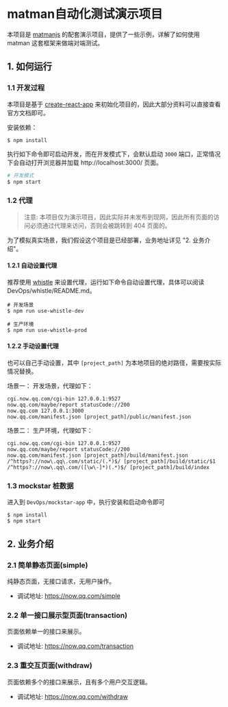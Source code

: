 # matman自动化测试演示项目

本项目是 [matmanjs](https://matmanjs.gitbook.io/cookbook/) 的配套演示项目，提供了一些示例，详解了如何使用 matman 这套框架来做端对端测试。


## 1. 如何运行

### 1.1 开发过程

本项目是基于 [create-react-app](https://github.com/facebook/create-react-app)  来初始化项目的，因此大部分资料可以直接查看官方文档即可。

安装依赖：

```
$ npm install
```

执行如下命令即可启动开发，而在开发模式下，会默认启动 `3000` 端口，正常情况下会自动打开浏览器并加载 http://localhost:3000/ 页面。

```sh
# 开发模式
$ npm start
```


### 1.2 代理

> 注意: 本项目仅为演示项目，因此实际并未发布到现网，因此所有页面的访问必须通过代理来访问，否则会被跳转到 404 页面的。

为了模拟真实场景，我们假设这个项目是已经部署，业务地址详见 "2. 业务介绍"。

#### 1.2.1 自动设置代理

推荐使用 [whistle](https://github.com/avwo/whistle) 来设置代理，运行如下命令自动设置代理，具体可以阅读 DevOps/whistle/README.md。

```
# 开发场景
$ npm run use-whistle-dev

# 生产环境
$ npm run use-whistle-prod
```


#### 1.2.2 手动设置代理

也可以自己手动设置，其中 `[project_path]` 为本地项目的绝对路径，需要按实际情况替换。

场景一： 开发场景，代理如下：

```
cgi.now.qq.com/cgi-bin 127.0.0.1:9527
now.qq.com/maybe/report statusCode://200
now.qq.com 127.0.0.1:3000
now.qq.com/manifest.json [project_path]/public/manifest.json
```

场景二： 生产环境，代理如下：

```
cgi.now.qq.com/cgi-bin 127.0.0.1:9527
now.qq.com/maybe/report statusCode://200
now.qq.com/manifest.json [project_path]/build/manifest.json
/^https?://now\.qq\.com/static/(.*)$/ [project_path]/build/static/$1
/^https?://now\.qq\.com/([\w\-]*)(.*)$/ [project_path]/build/index
```

### 1.3 mockstar 桩数据

进入到 `DevOps/mockstar-app` 中，执行安装和启动命令即可

```
$ npm install
$ npm start
```


## 2. 业务介绍

### 2.1 简单静态页面(simple)

纯静态页面，无接口请求，无用户操作。

- 调试地址: https://now.qq.com/simple

### 2.2 单一接口展示型页面(transaction)

页面依赖单一的接口来展示。

- 调试地址: https://now.qq.com/transaction

### 2.3 重交互页面(withdraw)

页面依赖多个的接口来展示，且有多个用户交互逻辑。

- 调试地址: https://now.qq.com/withdraw

